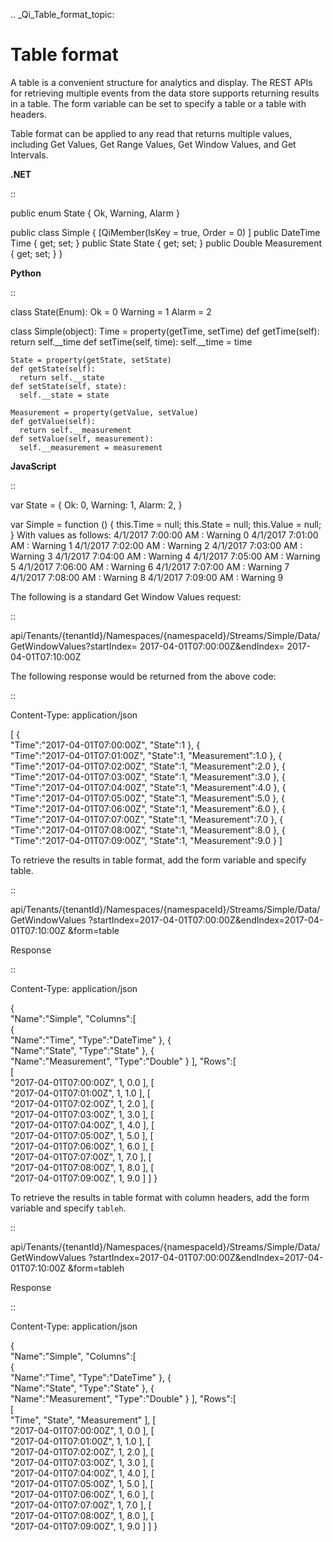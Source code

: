 .. _Qi_Table_format_topic:

Table format
============

A table is a convenient structure for analytics and display. The REST APIs for retrieving multiple events from 
the data store supports returning results in a table. The form variable can be set to specify a table or a table 
with headers.

Table format can be applied to any read that returns multiple values, including Get Values, Get Range Values, 
Get Window Values, and Get Intervals. 

**.NET**

::

  public enum State
  {
    Ok,
    Warning,
    Alarm
  }

  public class Simple
  {
    [QiMember(IsKey = true, Order = 0) ]
    public DateTime Time { get; set; }
    public State State { get; set; }
    public Double Measurement { get; set; }
  }


**Python**

::

  class State(Enum):
    Ok = 0
    Warning = 1
    Alarm = 2

  class Simple(object):
    Time = property(getTime, setTime)
    def getTime(self):
      return self.__time
    def setTime(self, time):
      self.__time = time

    State = property(getState, setState)
    def getState(self):
      return self.__state
    def setState(self, state):
      self.__state = state

    Measurement = property(getValue, setValue)
    def getValue(self):
      return self.__measurement
    def setValue(self, measurement):
      self.__measurement = measurement


**JavaScript**

::

  var State =
  {
    Ok: 0,
    Warning: 1,
    Alarm: 2,
  }

  var Simple = function () {
    this.Time = null;
    this.State = null;
    this.Value = null;
  }
  With values as follows:
  4/1/2017 7:00:00 AM : Warning  0
  4/1/2017 7:01:00 AM : Warning  1
  4/1/2017 7:02:00 AM : Warning  2
  4/1/2017 7:03:00 AM : Warning  3
  4/1/2017 7:04:00 AM : Warning  4
  4/1/2017 7:05:00 AM : Warning  5
  4/1/2017 7:06:00 AM : Warning  6
  4/1/2017 7:07:00 AM : Warning  7
  4/1/2017 7:08:00 AM : Warning  8
  4/1/2017 7:09:00 AM : Warning  9 

The following is a standard Get Window Values request:

::

  api/Tenants/{tenantId}/Namespaces/{namespaceId}/Streams/Simple/Data/
    GetWindowValues?startIndex= 2017-04-01T07:00:00Z&endIndex= 2017-04-01T07:10:00Z


The following response would be returned from the above code:

::

  Content-Type: application/json

  [
     {  
        "Time":"2017-04-01T07:00:00Z",
        "State":1
     },
     {  
        "Time":"2017-04-01T07:01:00Z",
        "State":1,
        "Measurement":1.0
     },
     {  
        "Time":"2017-04-01T07:02:00Z",
        "State":1,
        "Measurement":2.0
     },
     {  
        "Time":"2017-04-01T07:03:00Z",
        "State":1, 
        "Measurement":3.0
     },
     {   
        "Time":"2017-04-01T07:04:00Z",
        "State":1,
        "Measurement":4.0
     },
     {  
        "Time":"2017-04-01T07:05:00Z",
        "State":1,
        "Measurement":5.0
     },
     {  
        "Time":"2017-04-01T07:06:00Z",
        "State":1,
        "Measurement":6.0
     },
     {  
        "Time":"2017-04-01T07:07:00Z",
        "State":1,
        "Measurement":7.0
     },
     {  
        "Time":"2017-04-01T07:08:00Z",
        "State":1,
        "Measurement":8.0
     },
     {  
        "Time":"2017-04-01T07:09:00Z",
        "State":1,
        "Measurement":9.0
     }
  ]


 To retrieve the results in table format, add the form variable and specify table.
 
 ::
 
   api/Tenants/{tenantId}/Namespaces/{namespaceId}/Streams/Simple/Data/GetWindowValues
   ?startIndex=2017-04-01T07:00:00Z&endIndex=2017-04-01T07:10:00Z
   &form=table


Response

::

  Content-Type: application/json

  {  
     "Name":"Simple",
     "Columns":[  
        {  
           "Name":"Time",
           "Type":"DateTime"
        },
        {  
           "Name":"State",
           "Type":"State"
        },
        {  
           "Name":"Measurement",
           "Type":"Double"
        }
     ],
     "Rows":[  
        [  
           "2017-04-01T07:00:00Z",
           1,
           0.0
        ],
        [  
           "2017-04-01T07:01:00Z",
           1,
           1.0
        ],
        [  
           "2017-04-01T07:02:00Z",
           1,
           2.0
        ],
        [  
           "2017-04-01T07:03:00Z",
           1,
           3.0
        ],
        [  
           "2017-04-01T07:04:00Z",
           1,
           4.0
        ],
        [  
           "2017-04-01T07:05:00Z",
           1,
           5.0
        ],
        [  
           "2017-04-01T07:06:00Z",
           1,
           6.0
        ],
        [  
           "2017-04-01T07:07:00Z",
           1,
           7.0
        ],
        [  
           "2017-04-01T07:08:00Z",
           1,
           8.0
        ],
        [  
           "2017-04-01T07:09:00Z",
           1,
           9.0
        ]
     ]
  }


To retrieve the results in table format with column headers, add the form variable and specify ``tableh``.

::

  api/Tenants/{tenantId}/Namespaces/{namespaceId}/Streams/Simple/Data/GetWindowValues
  ?startIndex=2017-04-01T07:00:00Z&endIndex=2017-04-01T07:10:00Z
  &form=tableh


Response

::

  Content-Type: application/json

  {  
     "Name":"Simple",
     "Columns":[  
        {  
           "Name":"Time",
           "Type":"DateTime"
        },
        {  
           "Name":"State",
           "Type":"State"
        },
        {  
           "Name":"Measurement",
           "Type":"Double"
        }
     ],
     "Rows":[  
        [  
           "Time",
           "State",
           "Measurement"
        ],
        [  
           "2017-04-01T07:00:00Z",
           1,
           0.0
        ],
        [  
           "2017-04-01T07:01:00Z",
           1,
           1.0
        ],
        [  
           "2017-04-01T07:02:00Z",
           1,
           2.0
        ],
        [  
           "2017-04-01T07:03:00Z",
           1,
           3.0
        ],
        [  
           "2017-04-01T07:04:00Z",
           1,
           4.0
        ],
        [  
           "2017-04-01T07:05:00Z",
           1,
           5.0
        ],
        [  
           "2017-04-01T07:06:00Z",
           1,
           6.0
        ],
        [  
           "2017-04-01T07:07:00Z",
           1,
           7.0
        ],
        [  
           "2017-04-01T07:08:00Z",
           1,
           8.0
        ],
        [  
           "2017-04-01T07:09:00Z",
           1,
           9.0
        ]
     ]
  }












